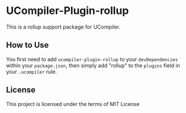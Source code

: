 # UCompiler-Plugin-rollup

This is a rollup support package for UCompiler.

## How to Use

You first need to add `ucompiler-plugin-rollup` to your `devDependencies`
within your `package.json`, then simply add "rollup" to the `plugins` field
in your `.ucompiler` rule.

## License

This project is licensed under the terms of MIT License
